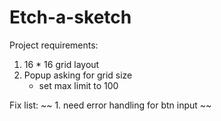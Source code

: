# Etch-a-sketch
Project requirements:
1. 16 * 16 grid layout
2. Popup asking for grid size
    - set max limit to 100

Fix list:
~~ 1. need error handling for btn input ~~